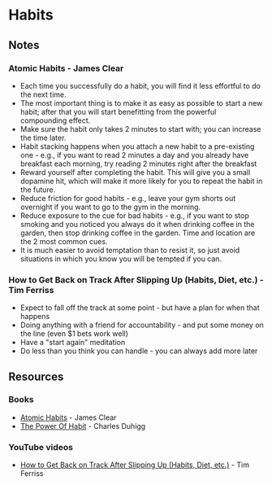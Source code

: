 # Habits

## Notes

### Atomic Habits - James Clear

* Each time you successfully do a habit, you will find it less effortful to do the next time.
* The most important thing is to make it as easy as possible to start a new habit; after that you will start benefitting from the powerful compounding effect.
* Make sure the habit only takes 2 minutes to start with; you can increase the time later.
* Habit stacking happens when you attach a new habit to a pre-existing one - e.g., if you want to read 2 minutes a day and you already have breakfast each morning, try reading 2 minutes right after the breakfast
* Reward yourself after completing the habit. This will give you a small dopamine hit, which will make it more likely for you to repeat the habit in the future.
* Reduce friction for good habits - e.g., leave your gym shorts out overnight if you want to go to the gym in the morning.
* Reduce exposure to the cue for bad habits - e.g., if you want to stop smoking and you noticed you always do it when drinking coffee in the garden, then stop drinking coffee in the garden. Time and location are the 2 most common cues.
* It is much easier to avoid temptation than to resist it, so just avoid situations in which you know you will be tempted if you can.

### How to Get Back on Track After Slipping Up \(Habits, Diet, etc.\) - Tim Ferriss

* Expect to fall off the track at some point - but have a plan for when that happens
* Doing anything with a friend for accountability - and put some money on the line \(even $1 bets work well\)
* Have a "start again" meditation
* Do less than you think you can handle - you can always add more later

## Resources

### Books

* [Atomic Habits](https://smile.amazon.co.uk/dp/1847941834) - James Clear
* [The Power Of Habit](https://smile.amazon.co.uk/dp/1847946240) - Charles Duhigg

### YouTube videos

* [How to Get Back on Track After Slipping Up \(Habits, Diet, etc.\)](https://www.youtube.com/watch?v=dmgl_bT9_vc) - Tim Ferriss

